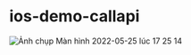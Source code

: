 # ios-demo-callapi
![Ảnh chụp Màn hình 2022-05-25 lúc 17 25 14](https://user-images.githubusercontent.com/33534455/170241352-8aead9ae-1024-494e-9204-46e0d0f684ab.png)
